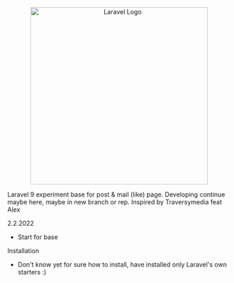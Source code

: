 <p align="center"><a href="https://laravel.com" target="_blank"><img src="https://raw.githubusercontent.com/laravel/art/master/logo-lockup/5%20SVG/2%20CMYK/1%20Full%20Color/laravel-logolockup-cmyk-red.svg" width="400" alt="Laravel Logo"></a></p>

Laravel 9 experiment base for post & mail (like) page. Developing continue maybe here, maybe in new branch or rep. Inspired by Traversymedia feat Alex 

2.2.2022
- Start for base

Installation
- Don't know yet for sure how to install, have installed only Laravel's own starters :)
